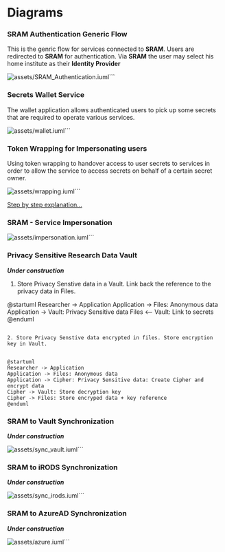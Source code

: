 
# Diagrams

### SRAM Authentication Generic Flow

This is the genric flow for services connected to **SRAM**. Users are redirected to **SRAM** for authentication. Via **SRAM** the user may select his home institute as their **Identity Provider**


![assets/SRAM_Authentication.iuml](https://www.plantuml.com/plantuml/proxy?cache=no&src=https://raw.github.com/HarryKodden/SRAM-Token-Service/main/assets/SRAM_Authentication.iuml)```

### Secrets Wallet Service

The wallet application allows authenticated users to pick up some secrets that are required to operate various services.


![assets/wallet.iuml](https://www.plantuml.com/plantuml/proxy?cache=no&src=https://raw.github.com/HarryKodden/SRAM-Token-Service/main/assets/wallet.iuml)```

### Token Wrapping for Impersonating users

Using token wrapping to handover access to user secrets to services in order to allow the service to access secrets on behalf of a certain secret owner.


![assets/wrapping.iuml](https://www.plantuml.com/plantuml/proxy?cache=no&src=https://raw.github.com/HarryKodden/SRAM-Token-Service/main/assets/wrapping.iuml)```

[Step by step explanation...](wrapping.md)

### SRAM - Service Impersonation


![assets/impersonation.iuml](https://www.plantuml.com/plantuml/proxy?cache=no&src=https://raw.github.com/HarryKodden/SRAM-Token-Service/main/assets/impersonation.iuml)```

### Privacy Sensitive Research Data Vault

___Under construction___

1. Store Privacy Senstive data in a Vault. Link back the reference to the privacy data in Files.


@startuml
Researcher -> Application
Application -> Files: Anonymous data
Application -> Vault: Privacy Sensitive data
Files <-- Vault: Link to secrets
@enduml
```

2. Store Privacy Senstive data encrypted in files. Store encryption key in Vault.


@startuml
Researcher -> Application
Application -> Files: Anonymous data
Application -> Cipher: Privacy Sensitive data: Create Cipher and encrypt data
Cipher -> Vault: Store decryption key
Cipher -> Files: Store encryped data + key reference
@enduml
```


### SRAM to Vault Synchronization

___Under construction___


![assets/sync_vault.iuml](https://www.plantuml.com/plantuml/proxy?cache=no&src=https://raw.github.com/HarryKodden/SRAM-Token-Service/main/assets/sync_vault.iuml)```

### SRAM to iRODS Synchronization

___Under construction___


![assets/sync_irods.iuml](https://www.plantuml.com/plantuml/proxy?cache=no&src=https://raw.github.com/HarryKodden/SRAM-Token-Service/main/assets/sync_irods.iuml)```

### SRAM to AzureAD Synchronization

___Under construction___


![assets/azure.iuml](https://www.plantuml.com/plantuml/proxy?cache=no&src=https://raw.github.com/HarryKodden/SRAM-Token-Service/main/assets/azure.iuml)```
